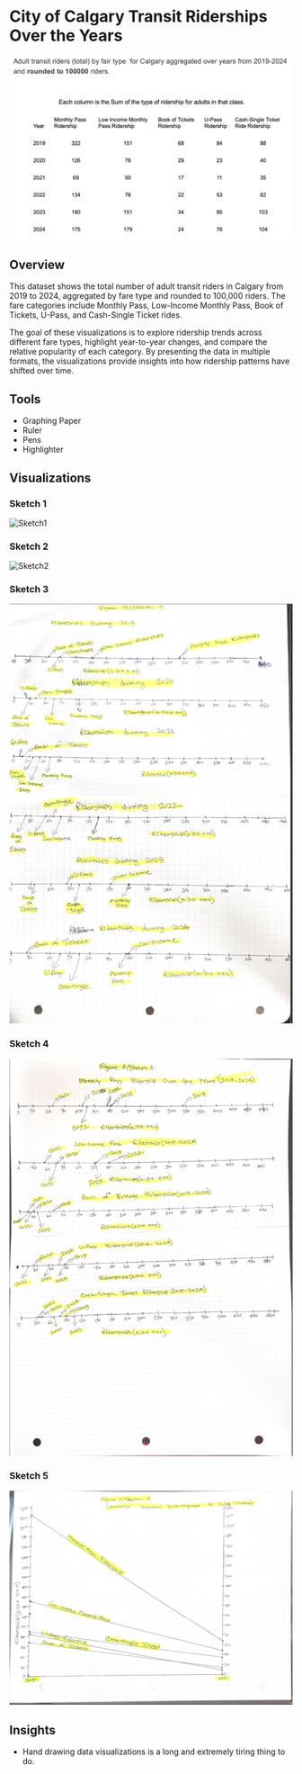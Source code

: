 # City of Calgary Transit Riderships Over the Years
![DataSet](Images/dataset.png)  


## Overview  
This dataset shows the total number of adult transit riders in Calgary from 2019 to 2024, aggregated by fare type and rounded to 100,000 riders. The fare categories include Monthly Pass, Low-Income Monthly Pass, Book of Tickets, U-Pass, and Cash-Single Ticket rides.  

The goal of these visualizations is to explore ridership trends across different fare types, highlight year-to-year changes, and compare the relative popularity of each category. By presenting the data in multiple formats, the visualizations provide insights into how ridership patterns have shifted over time.  

## Tools  
- Graphing Paper
- Ruler
- Pens
- Highlighter 


## Visualizations  
### Sketch 1  
![Sketch1](Images/figure1.png)

### Sketch 2 
![Sketch2](Images/figure2.png)

### Sketch 3
![Sketch3](Images/figure3.png)

### Sketch 4 
![Sketch4](Images/figure4.png) 

### Sketch 5
![Sketch5](Images/figure5.png)  

## Insights  
- Hand drawing data visualizations is a long and extremely tiring thing to do.  
